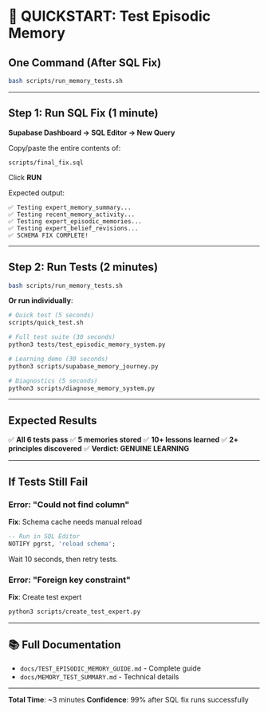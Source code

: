 # 🚀 QUICKSTART: Test Episodic Memory

## One Command (After SQL Fix)

```bash
bash scripts/run_memory_tests.sh
```

---

## Step 1: Run SQL Fix (1 minute)

**Supabase Dashboard → SQL Editor → New Query**

Copy/paste the entire contents of:
```
scripts/final_fix.sql
```

Click **RUN**

Expected output:
```
✅ Testing expert_memory_summary...
✅ Testing recent_memory_activity...
✅ Testing expert_episodic_memories...
✅ Testing expert_belief_revisions...
✅ SCHEMA FIX COMPLETE!
```

---

## Step 2: Run Tests (2 minutes)

```bash
bash scripts/run_memory_tests.sh
```

**Or run individually**:

```bash
# Quick test (5 seconds)
scripts/quick_test.sh

# Full test suite (30 seconds)
python3 tests/test_episodic_memory_system.py

# Learning demo (30 seconds)
python3 scripts/supabase_memory_journey.py

# Diagnostics (5 seconds)
python3 scripts/diagnose_memory_system.py
```

---

## Expected Results

✅ **All 6 tests pass**
✅ **5 memories stored**
✅ **10+ lessons learned**
✅ **2+ principles discovered**
✅ **Verdict: GENUINE LEARNING**

---

## If Tests Still Fail

### Error: "Could not find column"
**Fix**: Schema cache needs manual reload

```sql
-- Run in SQL Editor
NOTIFY pgrst, 'reload schema';
```

Wait 10 seconds, then retry tests.

### Error: "Foreign key constraint"
**Fix**: Create test expert

```bash
python3 scripts/create_test_expert.py
```

---

## 📚 Full Documentation

- `docs/TEST_EPISODIC_MEMORY_GUIDE.md` - Complete guide
- `docs/MEMORY_TEST_SUMMARY.md` - Technical details

---

**Total Time**: ~3 minutes
**Confidence**: 99% after SQL fix runs successfully